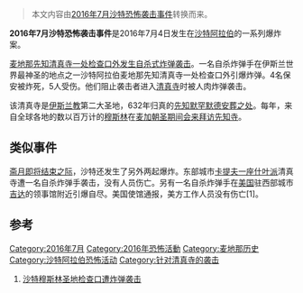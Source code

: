 > 本文内容由[2016年7月沙特恐怖袭击事件](https://zh.wikipedia.org/wiki/2016年7月沙特恐怖袭击事件)转换而来。


**2016年7月沙特恐怖袭击事件**是2016年7月4日发生在[沙特阿拉伯](../Page/沙特阿拉伯.md "wikilink")的一系列爆炸案。

[麦地那](../Page/麦地那.md "wikilink")[先知清真寺一处检查口外发生自杀式炸弹袭击](https://zh.wikipedia.org/wiki/先知清真寺 "wikilink")。一名自杀炸弹手在伊斯兰世界最神圣的地点之一沙特阿拉伯麦地那先知清真寺一处检查口外引爆炸弹。4名保安被炸死，5人受伤。他们阻止袭击者进入[清真寺](../Page/清真寺.md "wikilink")时被人肉炸弹袭击。

该清真寺是[伊斯兰教](../Page/伊斯兰教.md "wikilink")第二大圣地，632年归真的[先知](../Page/先知.md "wikilink")[默罕默德安葬之处](https://zh.wikipedia.org/wiki/默罕默德 "wikilink")。每年，来自全球各地的数以百万计的[穆斯林](../Page/穆斯林.md "wikilink")在[麦加朝圣期间会来拜访先知寺](https://zh.wikipedia.org/wiki/麦加 "wikilink")。

## 类似事件

[斋月即将结束之际](https://zh.wikipedia.org/wiki/斋月 "wikilink")，沙特还发生了另外两起爆炸。东部城市[卡提夫一座](../Page/蓋提夫.md "wikilink")[什叶派](../Page/什叶派.md "wikilink")清真寺遭一名自杀炸弹手袭击，没有人员伤亡。另有一名自杀炸弹手在[美国](../Page/美国.md "wikilink")驻西部城市[吉达](../Page/吉达.md "wikilink")的领事馆附近引爆自尽。美国使馆通报，美方工作人员没有伤亡\[1\]。

## 参考

[Category:2016年7月](https://zh.wikipedia.org/wiki/Category:2016年7月 "wikilink") [Category:2016年恐怖活動](https://zh.wikipedia.org/wiki/Category:2016年恐怖活動 "wikilink") [Category:麦地那历史](https://zh.wikipedia.org/wiki/Category:麦地那历史 "wikilink") [Category:沙特阿拉伯恐怖活动](https://zh.wikipedia.org/wiki/Category:沙特阿拉伯恐怖活动 "wikilink") [Category:针对清真寺的袭击](https://zh.wikipedia.org/wiki/Category:针对清真寺的袭击 "wikilink")

1.  [沙特穆斯林圣地检查口遭炸弹袭击](http://www.voachinese.com/a/saudi-blast-20160704/3403846.html)